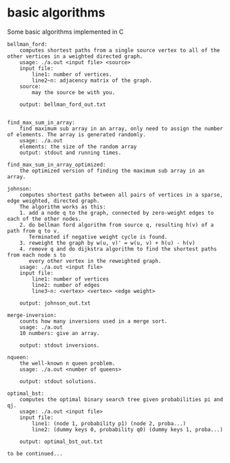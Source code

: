 # basic algorithms
Some basic algorithms implemented in C

    bellman_ford:
        computes shortest paths from a single source vertex to all of the other vertices in a weighted directed graph.
        usage: ./a.out <input file> <source>
        input file:
            line1: number of vertices.
            line2~n: adjacency matrix of the graph.
        source:
            may the source be with you.
            
        output: bellman_ford_out.txt


    find_max_sum_in_array:
        find maximum sub array in an array, only need to assign the number of elements. The array is generated randomly.
        usage: ./a.out
        elements: the size of the random array
        output: stdout and running times.
        
    find_max_sum_in_array_optimized:
        the optimized version of finding the maximum sub array in an array.
        
    johnson:
        computes shortest paths between all pairs of vertices in a sparse, edge weighted, directed graph.
        The algorithm works as this:
        1. add a node q to the graph, connected by zero-weight edges to each of the other nodes.
        2. do bellman ford algorithm from source q, resulting h(v) of a path from q to v.
           Terminated if negative weight cycle is found.
        3. reweight the graph by w(u, v)' = w(u, v) + h(u) - h(v)
        4. remove q and do dijkstra algorithm to find the shortest paths from each node s to 
           every other vertex in the reweighted graph.
        usage: ./a.out <input file>
        input file:
            line1: number of vertices
            line2: number of edges
            line3~n: <vertex> <vertex> <edge weight>
            
        output: johnson_out.txt
    
    merge-inversion:
        counts how many inversions used in a merge sort.
        usage: ./a.out
        10 numbers: give an array.
        
        output: stdout inversions.

    nqueen:
        the well-known n queen problem.
        usage: ./a.out <number of queens>
    
        output: stdout solutions.

    optimal_bst:
        computes the optimal binary search tree given probabilities pi and qj.
        usage: ./a.out <input file>
        input file:
            line1: (node 1, probability p1) (node 2, proba...)
            line2: (dummy keys 0, probability q0) (dummy keys 1, proba...)

        output: optimal_bst_out.txt

    to be continued...
